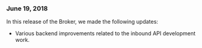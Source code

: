 ### June 19, 2018
In this release of the Broker, we made the following updates:

* Various backend improvements related to the inbound API development work.

